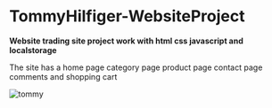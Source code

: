 # TommyHilfiger-WebsiteProject

**Website trading site project work with html css javascript and localstorage**

The site has a home page category page product page contact page comments and shopping cart


![tommy](https://user-images.githubusercontent.com/59604062/107116000-253cb880-6879-11eb-834c-829f51729c04.png)

